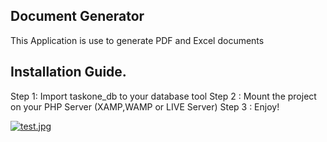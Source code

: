 
## Document Generator

This Application is use to generate PDF and Excel documents


## Installation Guide.


Step 1: Import taskone_db to your database tool
Step 2 : Mount the project on your PHP Server (XAMP,WAMP or LIVE Server)
Step 3 : Enjoy!


[![test.jpg](https://i.postimg.cc/KjYSVFJy/test.jpg)](https://postimg.cc/MMgFMCCs)

